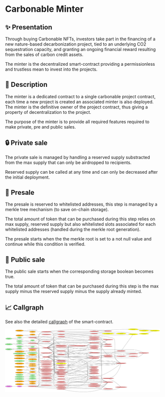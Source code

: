 # Carbonable Minter

## ✨ Presentation

Through buying Carbonable NFTs, investors take part in the financing of a new nature-based decarbonization project, tied to an underlying CO2 sequestration capacity, and granting an ongoing financial reward resulting from the sales of carbon credit assets.

The minter is the decentralized smart-contract providing a permissionless and trustless mean to invest into the projects.

## 📖 Description

The minter is a dedicated contract to a single carbonable project contract, each time a new project is created an associated minter is also deployed. The minter is the definitive owner of the project contract, thus giving a property of decentralization to the project.

The purpose of the minter is to provide all required features required to make private, pre and public sales.

## 🔒 Private sale

The private sale is managed by handling a reserved supply substracted from the max supply that can only be airdropped to recipients.

Reserved supply can be called at any time and can only be decreased after the initial deployment.

## 👤 Presale

The presale is reserved to whitelisted addresses, this step is managed by a merkle tree mechanism (to save on-chain storage).

The total amount of token that can be purchased during this step relies on max supply, reserved supply but also whitelisted slots associated for each whitelisted addresses (handled during the merkle root generation).

The presale starts when the the merkle root is set to a not null value and continue while this condition is verified.

## 👥 Public sale

The public sale starts when the corresponding storage boolean becomes true.

The total amount of token that can be purchased during this step is the max supply minus the reserved supply minus the supply already minted.

## 📈 Callgraph

See also the detailed [callgraph](../callgraphs/CarbonableMinter.gv) of the smart-contract.

![Figure - Carbonable Minter Callgraph](../callgraphs/CarbonableMinter.gv.svg)